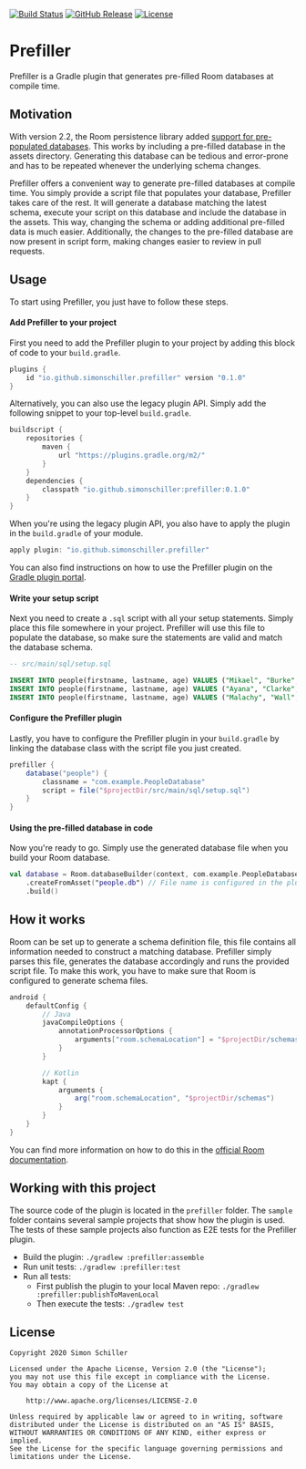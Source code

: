[![Build Status](https://img.shields.io/travis/com/simonschiller/prefiller)](https://travis-ci.com/github/simonschiller/prefiller)
[![GitHub Release](https://img.shields.io/github/v/release/simonschiller/prefiller)](https://github.com/simonschiller/prefiller/releases)
[![License](https://img.shields.io/github/license/simonschiller/prefiller)](https://github.com/simonschiller/prefiller/blob/master/LICENSE)

# Prefiller

Prefiller is a Gradle plugin that generates pre-filled Room databases at compile time. 

## Motivation

With version 2.2, the Room persistence library added [support for pre-populated databases](https://medium.com/androiddevelopers/packing-the-room-pre-populate-your-database-with-this-one-method-333ae190e680). This works by including a pre-filled database in the assets directory. Generating this database can be tedious and error-prone and has to be repeated whenever the underlying schema changes.

Prefiller offers a convenient way to generate pre-filled databases at compile time. You simply provide a script file that populates your database, Prefiller takes care of the rest. It will generate a database matching the latest schema, execute your script on this database and include the database in the assets. This way, changing the schema or adding additional pre-filled data is much easier. Additionally, the changes to the pre-filled database are now present in script form, making changes easier to review in pull requests.

## Usage

To start using Prefiller, you just have to follow these steps.

#### Add Prefiller to your project

First you need to add the Prefiller plugin to your project by adding this block of code to your `build.gradle`.

```groovy
plugins {
    id "io.github.simonschiller.prefiller" version "0.1.0"
}
```

Alternatively, you can also use the legacy plugin API. Simply add the following snippet to your top-level `build.gradle`.

```groovy
buildscript {
    repositories {
        maven {
            url "https://plugins.gradle.org/m2/"
        }
    }
    dependencies {
        classpath "io.github.simonschiller:prefiller:0.1.0"
    }
}
```

When you're using the legacy plugin API, you also have to apply the plugin in the `build.gradle` of your module.

```groovy
apply plugin: "io.github.simonschiller.prefiller"
```

You can also find instructions on how to use the Prefiller plugin on the [Gradle plugin portal](https://plugins.gradle.org/plugin/io.github.simonschiller.prefiller).

#### Write your setup script

Next you need to create a `.sql` script with all your setup statements. Simply place this file somewhere in your project. Prefiller will use this file to populate the database, so make sure the statements are valid and match the database schema.

```sql
-- src/main/sql/setup.sql

INSERT INTO people(firstname, lastname, age) VALUES ("Mikael", "Burke", 38);
INSERT INTO people(firstname, lastname, age) VALUES ("Ayana", "Clarke", 12);
INSERT INTO people(firstname, lastname, age) VALUES ("Malachy", "Wall", 24);
```

#### Configure the Prefiller plugin

Lastly, you have to configure the Prefiller plugin in your `build.gradle` by linking the database class with the script file you just created.

```groovy
prefiller {
    database("people") {
        classname = "com.example.PeopleDatabase"
        script = file("$projectDir/src/main/sql/setup.sql")
    }
}
```

#### Using the pre-filled database in code

Now you're ready to go. Simply use the generated database file when you build your Room database.

```kotlin
val database = Room.databaseBuilder(context, com.example.PeopleDatabase::class.java, "people.db")
    .createFromAsset("people.db") // File name is configured in the plugin
    .build()
```

## How it works

Room can be set up to generate a schema definition file, this file contains all information needed to construct a matching database. Prefiller simply parses this file, generates the database accordingly and runs the provided script file. To make this work, you have to make sure that Room is configured to generate schema files.

```groovy
android {
    defaultConfig {
        // Java
        javaCompileOptions {
            annotationProcessorOptions {
                arguments["room.schemaLocation"] = "$projectDir/schemas".toString()
            }
        }

        // Kotlin
        kapt {
            arguments {
                arg("room.schemaLocation", "$projectDir/schemas")
            }
        }
    }
}
```

You can find more information on how to do this in the [official Room documentation](https://developer.android.com/training/data-storage/room/migrating-db-versions#export-schema).

## Working with this project

The source code of the plugin is located in the `prefiller` folder. The `sample` folder contains several sample projects that show how the plugin is used. The tests of these sample projects also function as E2E tests for the Prefiller plugin.

* Build the plugin: `./gradlew :prefiller:assemble`
* Run unit tests: `./gradlew :prefiller:test`
* Run all tests:
    * First publish the plugin to your local Maven repo: `./gradlew :prefiller:publishToMavenLocal`
    * Then execute the tests: `./gradlew test`

## License

```
Copyright 2020 Simon Schiller

Licensed under the Apache License, Version 2.0 (the "License");
you may not use this file except in compliance with the License.
You may obtain a copy of the License at

    http://www.apache.org/licenses/LICENSE-2.0

Unless required by applicable law or agreed to in writing, software
distributed under the License is distributed on an "AS IS" BASIS,
WITHOUT WARRANTIES OR CONDITIONS OF ANY KIND, either express or implied.
See the License for the specific language governing permissions and
limitations under the License.
```

